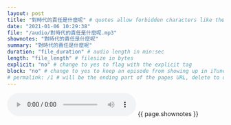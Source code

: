 ```yaml
---
layout: post
title: "對時代的責任是什麼呢" # quotes allow forbidden characters like the colon
date: "2021-01-06 10:29:38"
file: "/audio/對時代的責任是什麼呢.mp3"
shownotes: "對時代的責任是什麼呢"
summary: "對時代的責任是什麼呢"
duration: "file_duration" # audio length in min:sec
length: "file_length" # filesize in bytes
explicit: "no" # change to yes to flag with the explicit tag
block: "no" # change to yes to keep an episode from showing up in iTunes
# permalink: /1 # will be the ending part of the pages URL, delete to default to the title
---
```


<audio controls>
<source src="{{site.url}}{{site.baseurl}}{{ page.file }}" type="audio/x-mp3">
Your browser does not support the audio element.
</audio>
{{ page.shownotes }}

